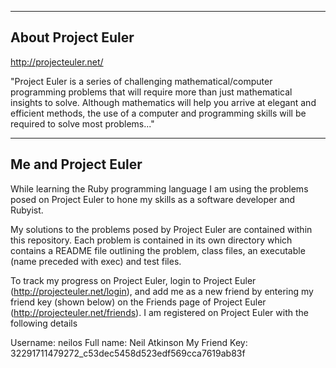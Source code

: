 -------------------
About Project Euler
-------------------

http://projecteuler.net/

"Project Euler is a series of challenging mathematical/computer programming problems that will require more than just mathematical insights to solve. Although mathematics will help you arrive at elegant and efficient methods, the use of a computer and programming skills will be required to solve most problems..."


--------------------
Me and Project Euler
--------------------

While learning the Ruby programming language I am using the problems posed on Project Euler to hone my skills as a software developer and Rubyist.

My solutions to the problems posed by Project Euler are contained within this repository. Each problem is contained in its own directory which contains a README file outlining the problem, class files, an executable (name preceded with exec) and test files.

To track my progress on Project Euler, login to Project Euler (http://projecteuler.net/login), and add me as a new friend by entering my friend key (shown below) on the Friends page of Project Euler (http://projecteuler.net/friends). I am registered on Project Euler with the following details

Username: neilos
Full name: Neil Atkinson
My Friend Key: 32291711479272_c53dec5458d523edf569cca7619ab83f

